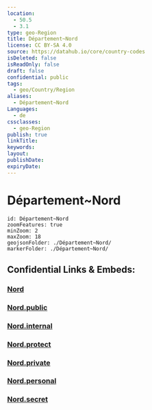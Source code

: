 ```yaml
---
location:
  - 50.5
  - 3.1
type: geo-Region
title: Département~Nord
license: CC BY-SA 4.0
source: https://datahub.io/core/country-codes
isDeleted: false
isReadOnly: false
draft: false
confidential: public
tags:
  - geo/Country/Region
aliases:
  - Département~Nord
Languages:
  - de
cssclasses:
  - geo-Region
publish: true
linkTitle:
keywords:
layout:
publishDate:
expiryDate:
---
```


# Département~Nord

```leaflet
id: Département~Nord
zoomFeatures: true 
minZoom: 2 
maxZoom: 18
geojsonFolder: ./Département~Nord/
markerFolder: ./Département~Nord/
```


## Confidential Links & Embeds: 

### [Nord](/_Standards/Earth/Continent/Europe/Europe~West/France/regions~France/Hauts-de-France/departments~Hauts-de-France/Nord.md) 

### [Nord.public](/_public/Earth/Continent/Europe/Europe~West/France/regions~France/Hauts-de-France/departments~Hauts-de-France/Nord.public.md) 

### [Nord.internal](/_internal/Earth/Continent/Europe/Europe~West/France/regions~France/Hauts-de-France/departments~Hauts-de-France/Nord.internal.md) 

### [Nord.protect](/_protect/Earth/Continent/Europe/Europe~West/France/regions~France/Hauts-de-France/departments~Hauts-de-France/Nord.protect.md) 

### [Nord.private](/_private/Earth/Continent/Europe/Europe~West/France/regions~France/Hauts-de-France/departments~Hauts-de-France/Nord.private.md) 

### [Nord.personal](/_personal/Earth/Continent/Europe/Europe~West/France/regions~France/Hauts-de-France/departments~Hauts-de-France/Nord.personal.md) 

### [Nord.secret](/_secret/Earth/Continent/Europe/Europe~West/France/regions~France/Hauts-de-France/departments~Hauts-de-France/Nord.secret.md)

